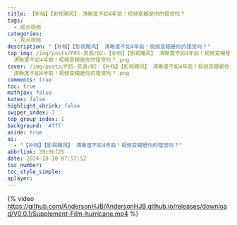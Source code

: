 ```yaml
---
title: 【补档】【影视飓风】 清晰度不如4年前！视频变糊是你的错觉吗？
tags:
  - 观点视频
categories:
  - 观点视频
description: "【补档】【影视飓风】 清晰度不如4年前！视频变糊是你的错觉吗？"
top_img: /img/posts/P05-资源/02-【补档】【影视飓风】 清晰度不如4年前！视频变糊是你的错觉吗？/02-【补档】【影视飓风】
  清晰度不如4年前！视频变糊是你的错觉吗？.png
cover: /img/posts/P05-资源/02-【补档】【影视飓风】 清晰度不如4年前！视频变糊是你的错觉吗？/02-【补档】【影视飓风】
  清晰度不如4年前！视频变糊是你的错觉吗？.png
comments: true
toc: true
mathjax: false
katex: false
highlight_shrink: false
swiper_index: 1
top_group_index: 1
background: '#fff'
aside: true
ai:
  - "【补档】【影视飓风】 清晰度不如4年前！视频变糊是你的错觉吗？"
abbrlink: 39c0bf25
date: 2024-10-10 07:57:52
toc_number:
toc_style_simple:
aplayer:
---
```


{% video https://github.com/AndersonHJB/AndersonHJB.github.io/releases/download/V0.0.1/Supplement-Film-hurricane.mp4 %}